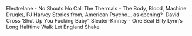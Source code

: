 
Electrelane - No Shouts No Call
The Thermals - The Body, Blood, Machine
Druqks, PJ Harvey Stories from, American Psycho… as opening? 
David Cross ‘Shut Up You Fucking Baby”
Sleater-Kinney - One Beat
Billy Lynn’s Long Halftime Walk
Let England Shake